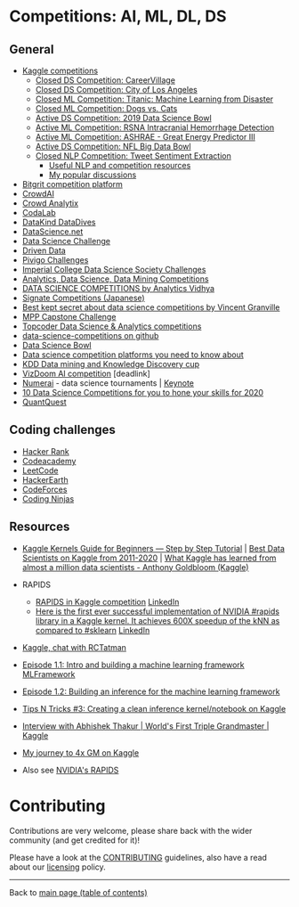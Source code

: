 # Competitions: AI, ML, DL, DS

## General

- [Kaggle competitions](https://www.kaggle.com/competitions)
    - [Closed DS Competition: CareerVillage](https://www.kaggle.com/c/data-science-for-good-careervillage)
    - [Closed DS Competition: City of Los Angeles](https://www.kaggle.com/c/data-science-for-good-city-of-los-angeles)
    - [Closed ML Competition: Titanic: Machine Learning from Disaster](https://www.kaggle.com/c/titanic)
    - [Closed ML Competition: Dogs vs. Cats](https://www.kaggle.com/c/dogs-vs-cats/)
    - [Active DS Competition: 2019 Data Science Bowl](https://www.kaggle.com/c/data-science-bowl-2019)
    - [Active ML Competition: RSNA Intracranial Hemorrhage Detection](https://www.kaggle.com/c/rsna-intracranial-hemorrhage-detection)
    - [Active ML Competition: ASHRAE - Great Energy Predictor III](https://www.kaggle.com/c/ashrae-energy-prediction)
    - [Active DS Competition: NFL Big Data Bowl](https://www.kaggle.com/c/nfl-big-data-bowl-2020)
    - [Closed NLP Competition: Tweet Sentiment Extraction](https://www.kaggle.com/c/tweet-sentiment-extraction/)
        + [Useful NLP and competition resources](https://www.kaggle.com/c/tweet-sentiment-extraction/discussion/159520)
        + [My popular discussions](https://www.kaggle.com/c/tweet-sentiment-extraction/discussion/159361)
- [Bitgrit competition platform](https://competition.bitgrit.net/)
- [CrowdAI](https://www.crowdai.org/challenges?challenge_filter=active)
- [Crowd Analytix](https://www.crowdanalytix.com/community)
- [CodaLab](http://codalab.org/)
- [DataKind DataDives](https://www.datakind.org/datadives)
- [DataScience.net](http://datascience.net/)
- [Data Science Challenge](https://www.datasciencechallenge.org/)
- [Driven Data](https://www.drivendata.org/competitions/)
- [Pivigo Challenges](https://www.pivigo.com/dashboard/#/challenges/)
- [Imperial College Data Science Society Challenges](https://github.com/Imperial-College-Data-Science-Society/Challenges)
- [Analytics, Data Science, Data Mining Competitions](https://www.kdnuggets.com/competitions/)
- [DATA SCIENCE COMPETITIONS by Analytics Vidhya](https://www.analyticsvidhya.com/blog/tag/data-science-competitions/)
- [Signate Competitions (Japanese)](https://signate.jp/competitions/)
- [Best kept secret about data science competitions by Vincent Granville](https://www.datasciencecentral.com/group/resources/forum/topics/best-kept-secret-about-data-science-competitions)
- [MPP Capstone Challenge](https://www.datasciencecapstone.org/)
- [Topcoder Data Science & Analytics competitions](https://www.topcoder.com/community/data-science/)
- [data-science-competitions on github](https://github.com/data-science-competitions)
- [Data Science Bowl](https://datasciencebowl.com/)
- [Data science competition platforms you need to know about](https://medium.com/@opetundeadepoju/data-science-competition-platforms-you-need-to-know-about-55b6840c087e)
- [KDD Data mining and Knowledge Discovery cup](http://www.kdd.org/kdd-cup)
- [VizDoom AI competition](http://vizdoom.cs.put.edu.pl/competition-cig-2017) [deadlink]
- [Numerai](https://numer.ai/) - data science tournaments | [Keynote](https://youtu.be/YojhLjLrG1M)
- [10 Data Science Competitions for you to hone your skills for 2020](https://towardsdatascience.com/10-data-science-competitions-for-you-to-hone-your-skills-for-2020-32d87ee19cc9)
- [QuantQuest](https://quant-quest.com/)

## Coding challenges

- [Hacker Rank](https://lnkd.in/gEufBUu)
- [Codeacademy](https://lnkd.in/gGQ7cuv)
- [LeetCode](https://leetcode.com/)
- [HackerEarth](https://www.hackerearth.com/)
- [CodeForces](https://codeforces.com/)
- [Coding Ninjas](https://www.codingninjas.com/)

## Resources

- [Kaggle Kernels Guide for Beginners — Step by Step Tutorial](https://towardsdatascience.com/kaggle-kernels-for-beginners-a-step-by-step-guide-3db6b1cd7606) | [Best Data Scientists on Kaggle from 2011-2020](https://www.youtube.com/watch?v=guLZ_2WcEqM) | [What Kaggle has learned from almost a million data scientists - Anthony Goldbloom (Kaggle)](https://www.youtube.com/watch?v=jmHbS8z57yI)

- RAPIDS
  - [RAPIDS in Kaggle competition](https://www.kaggle.com/cdeotte/rapids/) [LinkedIn](https://www.linkedin.com/posts/miguelusque_kaggle-rapids-gpu-activity-6628421575299383297-Ifuu)
  - [Here is the first ever successful implementation of NVIDIA #rapids library in a Kaggle kernel. It achieves 600X speedup of the kNN as compared to #sklearn](https://www.kaggle.com/cdeotte/rapids-gpu-knn-mnist-0-97) [LinkedIn](https://www.linkedin.com/posts/tunguz_rapids-sklearn-ml-activity-6626833143032885248-XQA6)
- [Kaggle, chat with RCTatman](https://youtu.be/n_CTGZSq4m0)
- [Episode 1.1: Intro and building a machine learning framework](https://www.youtube.com/watch?v=ArygUBY0QXw) [MLFramework](https://github.com/abhishekkrthakur/mlframework)
- [Episode 1.2: Building an inference for the machine learning framework](https://www.youtube.com/watch?v=zcqgj-Udcqs)
- [Tips N Tricks #3: Creating a clean inference kernel/notebook on Kaggle](https://www.youtube.com/watch?v=C7Tsfrq_g18)
- [Interview with Abhishek Thakur | World's First Triple Grandmaster | Kaggle](https://www.youtube.com/watch?v=8lniZVqRLA0)
- [My journey to 4x GM on Kaggle](https://www.youtube.com/watch?v=z15TKkAPNUM)
- Also see [NVIDIA's RAPIDS](./cloud-devops-infra/gpus/rapids.md#rapids)

# Contributing

Contributions are very welcome, please share back with the wider community (and get credited for it)!

Please have a look at the [CONTRIBUTING](contributing.md) guidelines, also have a read about our [licensing](https://github.com/Data-Science-Community-SRM/Resourceify/blob/master/LICENSE) policy.

---

Back to [main page (table of contents)](https://data-science-community-srm.github.io/Resourceify/)
